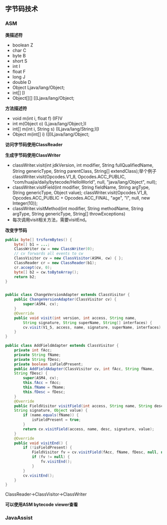 ## 字节码技术
### ASM
**类描述符**
- boolean Z
- char C
- byte B
- short S
- int I
- float F
- long J
- double D
- Object Ljava/lang/Object;
- int[] [I
- Object[][] [[Ljava/lang/Object;

**方法描述符**
- void m(int i, float f) (IF)V
- int m(Object o) (Ljava/lang/Object;)I
- int[] m(int i, String s) (ILjava/lang/String;)[I
- Object m(int[] i) ([I)Ljava/lang/Object;

**访问字节码使用ClassReader**

**生成字节码使用ClassWriter**
- classWriter.visit(int jdkVersion, int modifier, String fullQualifiedName, String genericType, String parentClass, String[] extendClass);举个例子
classWriter.visit(Opcodes.V1_8,
                Opcodes.ACC_PUBLIC,
                "com/huajia/daily/bytecode/HelloWorld",
                null, "java/lang/Object",
                null);
- classWriter.visitField(int modifier, String fieldName, String argType, String genericType, Object value);
classWriter.visit(Opcodes.V1_8,
                Opcodes.ACC_PUBLIC + Opcodes.ACC_FINAL,
                "age",
                "I", null,
                new Integer(10));
- classWriter.visitMethod(int modifier, String methodName, String argType, String genericType, String[] throwExceptions)
- 每次调用visit相关方法，需要visitEnd。

**改变字节码**
```java
public byte[] trsformBytes() {
    byte[] b1 = ...;
    ClassWriter cw = new ClassWriter(0);
    // cv forwards all events to cw
    ClassVisitor cv = new ClassVisitor(ASM4, cw) { };
    ClassReader cr = new ClassReader(b1);
    cr.accept(cv, 0);
    byte[] b2 = cw.toByteArray();
    return b2;
}


public class ChangeVersionAdapter extends ClassVisitor {
    public ChangeVersionAdapter(ClassVisitor cv) {
        super(ASM4, cv);
    }
    @Override
    public void visit(int version, int access, String name,
        String signature, String superName, String[] interfaces) {
        cv.visit(V1_5, access, name, signature, superName, interfaces);
    } 
}

public class AddFieldAdapter extends ClassVisitor {
    private int fAcc;
    private String fName;
    private String fDesc;
    private boolean isFieldPresent;
    public AddFieldAdapter(ClassVisitor cv, int fAcc, String fName,
    String fDesc) {
        super(ASM4, cv);
        this.fAcc = fAcc;
        this.fName = fName;
        this.fDesc = fDesc;
    }
    @Override
    public FieldVisitor visitField(int access, String name, String desc,
    String signature, Object value) {
        if (name.equals(fName)) {
            isFieldPresent = true;
        }
        return cv.visitField(access, name, desc, signature, value);
    }
    @Override
    public void visitEnd() {
        if (!isFieldPresent) {
            FieldVisitor fv = cv.visitField(fAcc, fName, fDesc, null, null);
            if (fv != null) {
                fv.visitEnd();
            } 
        }
        cv.visitEnd();
    } 
}
```
ClassReader->ClassVisitor->ClassWriter

**可以使用ASM bytecode viewer查看**
### JavaAssist